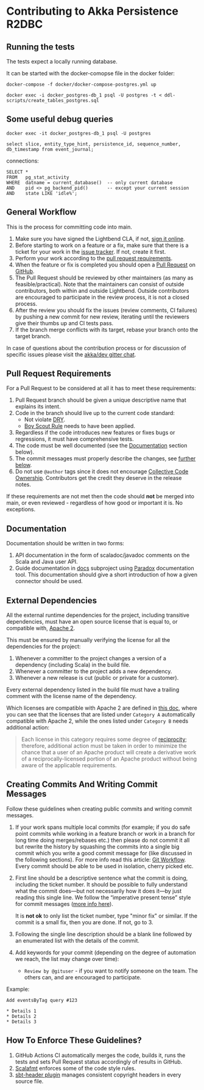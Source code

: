 # Contributing to Akka Persistence R2DBC 

## Running the tests

The tests expect a locally running database.

It can be started with the docker-comopse file in the docker folder:

```
docker-compose -f docker/docker-compose-postgres.yml up
```

```
docker exec -i docker_postgres-db_1 psql -U postgres -t < ddl-scripts/create_tables_postgres.sql
```

## Some useful debug queries

```
docker exec -it docker_postgres-db_1 psql -U postgres
```

```
select slice, entity_type_hint, persistence_id, sequence_number, db_timestamp from event_journal;
```

connections:
```
SELECT *
FROM   pg_stat_activity
WHERE  datname = current_database()  -- only current database
AND    pid <> pg_backend_pid()       -- except your current session
AND    state LIKE 'idle%';
```

## General Workflow

This is the process for committing code into main.

1. Make sure you have signed the Lightbend CLA, if not, [sign it online](http://www.lightbend.com/contribute/cla).
2. Before starting to work on a feature or a fix, make sure that there is a ticket for your work in the [issue tracker](https://github.com/akka/akka-persistence-r2dbc/issues). If not, create it first.
3. Perform your work according to the [pull request requirements](#pull-request-requirements).
4. When the feature or fix is completed you should open a [Pull Request](https://help.github.com/articles/using-pull-requests) on [GitHub](https://github.com/akka/akka-persistence-r2dbc/pulls).
5. The Pull Request should be reviewed by other maintainers (as many as feasible/practical). Note that the maintainers can consist of outside contributors, both within and outside Lightbend. Outside contributors are encouraged to participate in the review process, it is not a closed process.
6. After the review you should fix the issues (review comments, CI failures) by pushing a new commit for new review, iterating until the reviewers give their thumbs up and CI tests pass.
7. If the branch merge conflicts with its target, rebase your branch onto the target branch.

In case of questions about the contribution process or for discussion of specific issues please visit the [akka/dev gitter chat](https://gitter.im/akka/dev).

## Pull Request Requirements

For a Pull Request to be considered at all it has to meet these requirements:

1. Pull Request branch should be given a unique descriptive name that explains its intent.
2. Code in the branch should live up to the current code standard:
   - Not violate [DRY](http://programmer.97things.oreilly.com/wiki/index.php/Don%27t_Repeat_Yourself).
   - [Boy Scout Rule](http://programmer.97things.oreilly.com/wiki/index.php/The_Boy_Scout_Rule) needs to have been applied.
3. Regardless if the code introduces new features or fixes bugs or regressions, it must have comprehensive tests.
4. The code must be well documented (see the [Documentation](#documentation) section below).
5. The commit messages must properly describe the changes, see [further below](#creating-commits-and-writing-commit-messages).
6. Do not use ``@author`` tags since it does not encourage [Collective Code Ownership](http://www.extremeprogramming.org/rules/collective.html). Contributors get the credit they deserve in the release notes.

If these requirements are not met then the code should **not** be merged into main, or even reviewed - regardless of how good or important it is. No exceptions.

## Documentation

Documentation should be written in two forms:

1. API documentation in the form of scaladoc/javadoc comments on the Scala and Java user API.
2. Guide documentation in [docs](docs/) subproject using [Paradox](https://github.com/lightbend/paradox) documentation tool. This documentation should give a short introduction of how a given connector should be used.

## External Dependencies

All the external runtime dependencies for the project, including transitive dependencies, must have an open source license that is equal to, or compatible with, [Apache 2](http://www.apache.org/licenses/LICENSE-2.0).

This must be ensured by manually verifying the license for all the dependencies for the project:

1. Whenever a committer to the project changes a version of a dependency (including Scala) in the build file.
2. Whenever a committer to the project adds a new dependency.
3. Whenever a new release is cut (public or private for a customer).

Every external dependency listed in the build file must have a trailing comment with the license name of the dependency.

Which licenses are compatible with Apache 2 are defined in [this doc](http://www.apache.org/legal/3party.html#category-a), where you can see that the licenses that are listed under ``Category A`` automatically compatible with Apache 2, while the ones listed under ``Category B`` needs additional action:

> Each license in this category requires some degree of [reciprocity](http://www.apache.org/legal/3party.html#define-reciprocal); therefore, additional action must be taken in order to minimize the chance that a user of an Apache product will create a derivative work of a reciprocally-licensed portion of an Apache product without being aware of the applicable requirements.

## Creating Commits And Writing Commit Messages

Follow these guidelines when creating public commits and writing commit messages.

1. If your work spans multiple local commits (for example; if you do safe point commits while working in a feature branch or work in a branch for long time doing merges/rebases etc.) then please do not commit it all but rewrite the history by squashing the commits into a single big commit which you write a good commit message for (like discussed in the following sections). For more info read this article: [Git Workflow](http://sandofsky.com/blog/git-workflow.html). Every commit should be able to be used in isolation, cherry picked etc.

2. First line should be a descriptive sentence what the commit is doing, including the ticket number. It should be possible to fully understand what the commit does—but not necessarily how it does it—by just reading this single line. We follow the “imperative present tense” style for commit messages ([more info here](http://tbaggery.com/2008/04/19/a-note-about-git-commit-messages.html)).

   It is **not ok** to only list the ticket number, type "minor fix" or similar.
   If the commit is a small fix, then you are done. If not, go to 3.

3. Following the single line description should be a blank line followed by an enumerated list with the details of the commit.

4. Add keywords for your commit (depending on the degree of automation we reach, the list may change over time):
    * ``Review by @gituser`` - if you want to notify someone on the team. The others can, and are encouraged to participate.

Example:

    Add eventsByTag query #123

    * Details 1
    * Details 2
    * Details 3

## How To Enforce These Guidelines?

1. GitHub Actions CI automatically merges the code, builds it, runs the tests and sets Pull Request status accordingly of results in GitHub.
2. [Scalafmt](https://olafurpg.github.io/scalafmt) enforces some of the code style rules.
3. [sbt-header plugin](https://github.com/sbt/sbt-header) manages consistent copyright headers in every source file.
